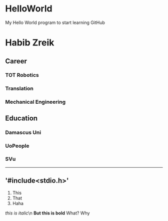 # HelloWorld
My Hello World program to start learning GitHub

# Habib Zreik

## Career

### TOT Robotics

### Translation

### Mechanical Engineering

## Education

### Damascus Uni

### UoPeople

### SVu
---
'#include<stdio.h>'
---
1. This
2. That
3. Haha

*this is italic*\n
**But this is bold**
What? Why
